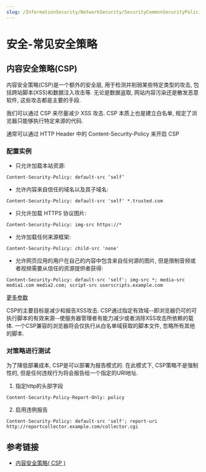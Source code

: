 ```yaml
---
slug: /InformationSecurity/NetworkSecurity/SecurityCommonSecurityPolicies
---
```

# 安全-常见安全策略


## 内容安全策略(CSP)

内容安全策略(CSP)是一个额外的安全层, 用于检测并削弱某些特定类型的攻击, 包括跨站脚本(XSS)和数据注入攻击等. 无论是数据盗取, 网站内容污染还是散发恶意软件, 这些攻击都是主要的手段.

我们可以通过 CSP 来尽量减少 XSS 攻击. CSP 本质上也是建立白名单, 规定了浏览器只能够执行特定来源的代码.

通常可以通过 HTTP Header 中的 Content-Security-Policy 来开启 CSP

### 配置实例

- 只允许加载本站资源:

```
Content-Security-Policy: default-src ‘self’
```

- 允许内容来自信任的域名以及其子域名:

```
Content-Security-Policy: default-src 'self' *.trusted.com
```

- 只允许加载 HTTPS 协议图片:

```
Content-Security-Policy: img-src https://*
```

- 允许加载任何来源框架:

```
Content-Security-Policy: child-src 'none'
```

- 允许网页应用的用户在自己的内容中包含来自任何源的图片, 但是限制音频或者视频需要从信任的资源提供者获得:

```
Content-Security-Policy: default-src 'self'; img-src *; media-src media1.com media2.com; script-src userscripts.example.com
```

[更多参数](https://content-security-policy.com/)

CSP的主要目标是减少和报告XSS攻击. CSP通过指定有效域--即浏览器仍可的可执行脚本的有效来源--使服务器管理者有能力减少或者消除XSS攻击所依赖的载体. 一个CSP兼容的浏览器将会仅执行从白名单域获取的脚本文件, 忽略所有其他的脚本.

### 对策略进行测试

为了降低部署成本, CSP是可以部署为报告模式的. 在此模式下, CSP策略不是强制性的, 但是任何违规行为将会报告给一个指定的URI地址. 

1. 指定http的头部字段

```
Content-Security-Policy-Report-Only: policy
```

2. 启用违例报告

```
Content-Security-Policy: default-src 'self'; report-uri http://reportcollector.example.com/collector.cgi
```

## 参考链接

- [内容安全策略( CSP )](https://developer.mozilla.org/zh-CN/docs/web/http/csp)